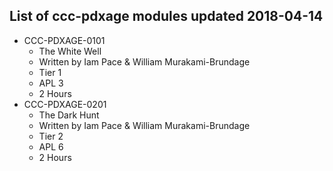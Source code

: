 ## List of ccc-pdxage modules updated 2018-04-14
* CCC-PDXAGE-0101
  * The White Well
  * Written by Iam Pace & William Murakami-Brundage
  * Tier 1
  * APL 3
  * 2 Hours
* CCC-PDXAGE-0201
  * The Dark Hunt
  * Written by Iam Pace & William Murakami-Brundage
  * Tier 2
  * APL 6
  * 2 Hours
